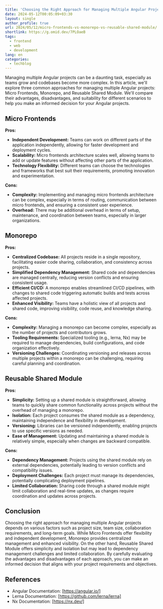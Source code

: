 ```yaml
---
title: 'Choosing the Right Approach for Managing Multiple Angular Projects: Micro Frontends vs. Monorepo vs. Reusable Shared Module'
date: 2024-05-12T00:05:09+03:30
layout: single
author_profile: true
url: 2024/05/12/micro-frontends-vs-monorepo-vs-reusable-shared-module/
shortlink: https://g.omid.dev/7PLOaeB
tags:
  - frontend
  - web
  - development
lang: en
categories: 
  - techblog
---
```

Managing multiple Angular projects can be a daunting task, especially as teams grow and codebases become more complex. In this article, we'll explore three common approaches for managing multiple Angular projects: Micro Frontends, Monorepo, and Reusable Shared Module. We'll compare their advantages, disadvantages, and suitability for different scenarios to help you make an informed decision for your Angular projects.

## Micro Frontends

**Pros:**

- **Independent Development:** Teams can work on different parts of the application independently, allowing for faster development and deployment cycles.
- **Scalability:** Micro frontends architecture scales well, allowing teams to add or update features without affecting other parts of the application.
- **Technology Flexibility:** Different teams can choose the technologies and frameworks that best suit their requirements, promoting innovation and experimentation.

**Cons:**

- **Complexity:** Implementing and managing micro frontends architecture can be complex, especially in terms of routing, communication between micro frontends, and ensuring a consistent user experience.
- **Overhead:** There may be additional overhead in terms of setup, maintenance, and coordination between teams, especially in larger organizations.

## Monorepo

**Pros:**

- **Centralized Codebase:** All projects reside in a single repository, facilitating easier code sharing, collaboration, and consistency across projects.
- **Simplified Dependency Management:** Shared code and dependencies are managed centrally, reducing version conflicts and ensuring consistent usage.
- **Efficient CI/CD:** A monorepo enables streamlined CI/CD pipelines, with changes to shared code triggering automatic builds and tests across affected projects.
- **Enhanced Visibility:** Teams have a holistic view of all projects and shared code, improving visibility, code reuse, and knowledge sharing.

**Cons:**

- **Complexity:** Managing a monorepo can become complex, especially as the number of projects and contributors grows.
- **Tooling Requirements:** Specialized tooling (e.g., lerna, Nx) may be required to manage dependencies, build configurations, and code organization effectively.
- **Versioning Challenges:** Coordinating versioning and releases across multiple projects within a monorepo can be challenging, requiring careful planning and coordination.

## Reusable Shared Module

**Pros:**

- **Simplicity:** Setting up a shared module is straightforward, allowing teams to quickly share common functionality across projects without the overhead of managing a monorepo.
- **Isolation:** Each project consumes the shared module as a dependency, maintaining independence and flexibility in development.
- **Versioning:** Libraries can be versioned independently, enabling projects to use specific versions as needed.
- **Ease of Management:** Updating and maintaining a shared module is relatively simple, especially when changes are backward compatible.

**Cons:**

- **Dependency Management:** Projects using the shared module rely on external dependencies, potentially leading to version conflicts and compatibility issues.
- **Deployment Challenges:** Each project must manage its dependencies, potentially complicating deployment pipelines.
- **Limited Collaboration:** Sharing code through a shared module might limit collaboration and real-time updates, as changes require coordination and updates across projects.

## Conclusion

Choosing the right approach for managing multiple Angular projects depends on various factors such as project size, team size, collaboration requirements, and long-term goals. While Micro Frontends offer flexibility and independent development, Monorepo provides centralized management and enhanced visibility. On the other hand, Reusable Shared Module offers simplicity and isolation but may lead to dependency management challenges and limited collaboration. By carefully evaluating the advantages and disadvantages of each approach, you can make an informed decision that aligns with your project requirements and objectives.

## References

- Angular Documentation: [https://angular.io/]
- Lerna Documentation: [https://github.com/lerna/lerna]
- Nx Documentation: [https://nx.dev/]
